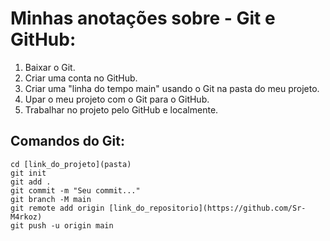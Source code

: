 # Minhas anotações sobre - Git e GitHub: #

1. Baixar o Git.
2. Criar uma conta no GitHub.
3. Criar uma "linha do tempo main" usando o Git na pasta do meu projeto.
4. Upar o meu projeto com o Git para o GitHub.
5. Trabalhar no projeto pelo GitHub e localmente.


## Comandos do Git: 

```git
cd [link_do_projeto](pasta)
git init
git add .
git commit -m "Seu commit..."
git branch -M main
git remote add origin [link_do_repositorio](https://github.com/Sr-M4rkoz)
git push -u origin main
```